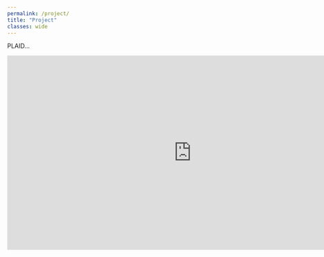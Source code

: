 ```yaml
---
permalink: /project/
title: "Project"
classes: wide
---
```


PLAID...


<iframe
	src="https://plaidcompetitions-vkils59benchmark.hf.space"
	frameborder="0"
	width="850"
	height="450"
></iframe>
